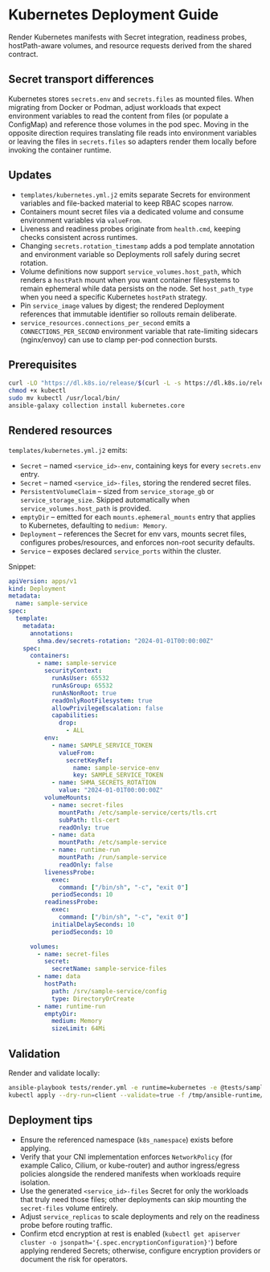 # Kubernetes Deployment Guide

Render Kubernetes manifests with Secret integration, readiness probes, hostPath-aware volumes, and resource requests derived from the shared contract.

## Secret transport differences

Kubernetes stores `secrets.env` and `secrets.files` as mounted files. When migrating from Docker or Podman, adjust workloads that
expect environment variables to read the content from files (or populate a ConfigMap) and reference those volumes in the pod spec.
Moving in the opposite direction requires translating file reads into environment variables or leaving the files in
`secrets.files` so adapters render them locally before invoking the container runtime.

## Updates

- `templates/kubernetes.yml.j2` emits separate Secrets for environment variables and file-backed material to keep RBAC scopes narrow.
- Containers mount secret files via a dedicated volume and consume environment variables via `valueFrom`.
- Liveness and readiness probes originate from `health.cmd`, keeping checks consistent across runtimes.
- Changing `secrets.rotation_timestamp` adds a pod template annotation and environment variable so Deployments roll safely during secret rotation.
- Volume definitions now support `service_volumes.host_path`, which renders a `hostPath` mount when you want container filesystems to remain ephemeral while data persists on the node. Set `host_path_type` when you need a specific Kubernetes `hostPath` strategy.
- Pin `service_image` values by digest; the rendered Deployment references that immutable identifier so rollouts remain deliberate.
- `service_resources.connections_per_second` emits a `CONNECTIONS_PER_SECOND` environment variable that rate-limiting sidecars
  (nginx/envoy) can use to clamp per-pod connection bursts.

## Prerequisites

```bash
curl -LO "https://dl.k8s.io/release/$(curl -L -s https://dl.k8s.io/release/stable.txt)/bin/linux/amd64/kubectl"
chmod +x kubectl
sudo mv kubectl /usr/local/bin/
ansible-galaxy collection install kubernetes.core
```

## Rendered resources

`templates/kubernetes.yml.j2` emits:

- `Secret` – named `<service_id>-env`, containing keys for every `secrets.env` entry.
- `Secret` – named `<service_id>-files`, storing the rendered secret files.
- `PersistentVolumeClaim` – sized from `service_storage_gb` or `service_storage_size`. Skipped automatically when `service_volumes.host_path` is provided.
- `emptyDir` – emitted for each `mounts.ephemeral_mounts` entry that applies to Kubernetes, defaulting to `medium: Memory`.
- `Deployment` – references the Secret for env vars, mounts secret files, configures probes/resources, and enforces non-root security defaults.
- `Service` – exposes declared `service_ports` within the cluster.

Snippet:

```yaml
apiVersion: apps/v1
kind: Deployment
metadata:
  name: sample-service
spec:
  template:
    metadata:
      annotations:
        shma.dev/secrets-rotation: "2024-01-01T00:00:00Z"
    spec:
      containers:
        - name: sample-service
          securityContext:
            runAsUser: 65532
            runAsGroup: 65532
            runAsNonRoot: true
            readOnlyRootFilesystem: true
            allowPrivilegeEscalation: false
            capabilities:
              drop:
                - ALL
          env:
            - name: SAMPLE_SERVICE_TOKEN
              valueFrom:
                secretKeyRef:
                  name: sample-service-env
                  key: SAMPLE_SERVICE_TOKEN
            - name: SHMA_SECRETS_ROTATION
              value: "2024-01-01T00:00:00Z"
          volumeMounts:
            - name: secret-files
              mountPath: /etc/sample-service/certs/tls.crt
              subPath: tls-cert
              readOnly: true
            - name: data
              mountPath: /etc/sample-service
            - name: runtime-run
              mountPath: /run/sample-service
              readOnly: false
          livenessProbe:
            exec:
              command: ["/bin/sh", "-c", "exit 0"]
            periodSeconds: 10
          readinessProbe:
            exec:
              command: ["/bin/sh", "-c", "exit 0"]
            initialDelaySeconds: 10
            periodSeconds: 10

      volumes:
        - name: secret-files
          secret:
            secretName: sample-service-files
        - name: data
          hostPath:
            path: /srv/sample-service/config
            type: DirectoryOrCreate
        - name: runtime-run
          emptyDir:
            medium: Memory
            sizeLimit: 64Mi
```

## Validation

Render and validate locally:

```bash
ansible-playbook tests/render.yml -e runtime=kubernetes -e @tests/sample_service.yml
kubectl apply --dry-run=client --validate=true -f /tmp/ansible-runtime/sample-service/kubernetes.yml
```

## Deployment tips

- Ensure the referenced namespace (`k8s_namespace`) exists before applying.
- Verify that your CNI implementation enforces `NetworkPolicy` (for example Calico, Cilium, or kube-router) and author ingress/egress policies alongside the rendered manifests when workloads require isolation.
- Use the generated `<service_id>-files` Secret for only the workloads that truly need those files; other deployments can skip mounting the `secret-files` volume entirely.
- Adjust `service_replicas` to scale deployments and rely on the readiness probe before routing traffic.
- Confirm etcd encryption at rest is enabled (`kubectl get apiserver cluster -o jsonpath='{.spec.encryptionConfiguration}'`) before applying rendered Secrets; otherwise, configure encryption providers or document the risk for operators.
